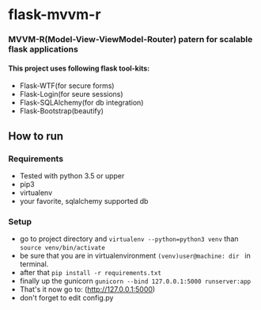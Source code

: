 # flask-mvvm-r
### MVVM-R(Model-View-ViewModel-Router) patern for scalable flask applications 
#### This project uses following flask tool-kits:
- Flask-WTF(for secure forms)
- Flask-Login(for seure sessions)
- Flask-SQLAlchemy(for db integration)
- Flask-Bootstrap(beautify)

## How to run

### Requirements
- Tested with python 3.5 or upper
- pip3
- virtualenv
- your favorite, sqlalchemy supported db

### Setup

- go to project directory and ``` virtualenv --python=python3 venv ``` than ```source venv/bin/activate```
- be sure that you are in virtualenvironment ```(venv)user@machine: dir ``` in terminal.
- after that ```pip install -r requirements.txt``` 
- finally up the gunicorn ```gunicorn --bind 127.0.0.1:5000 runserver:app```
- That's it now go to: (http://127.0.0.1:5000)
- don't forget to edit config.py
